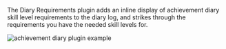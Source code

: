 The Diary Requirements plugin adds an inline display of achievement diary skill level requirements to the diary log, and strikes through the requirements you have the needed skill levels for.

![achievement diary plugin example](https://user-images.githubusercontent.com/22455442/39508920-19ef180e-4d99-11e8-846f-598cd69a4db4.png)